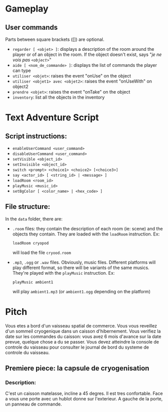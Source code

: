 # Gameplay

## User commands

Parts between square brackets ([]) are optional.

* ```regarder [ <objet> ]```: displays a description of the room around the player or of an object in the room. If the object doesn't exist, says "_je ne vois pas ```<object>```_"
* ```aide [ <nom_de_commande> ]```: displays the list of commands the player can type
* ```utiliser <objet>```: raises the event "onUse" on the object
* ```utiliser <objet1> avec <objet2>```: raises the event "onUseWith" on object2
* ```prendre <objet>```: raises the event "onTake" on the object
* ```inventory```: list all the objects in the inventory

# Text Adventure Script

## Script instructions:

* ```enableUserCommand <user_command>```
* ```disableUserCommand <user_command>```
* ```setVisible <object_id>```
* ```setInvisible <object_id>```
* ```switch <prompt> <choice1> <choice2> [<choice3>]```
* ```say <actor_id> [ <string_id> | <message> ]```
* ```loadRoom <room_id>```
* ```playMusic <music_id>```
* ```setBgColor [ <color_name> | <hex_code> ]```

## File structure:

In the ```data``` folder, there are:

* ```.room``` files: they contain the description of each room (ie: scene) and the objects they contain. They are loaded with the ```loadRoom``` instruction. Ex:
  
    ```loadRoom cryopod```

    will load the file ```cryood.room```
* ```.mp3```, ```.ogg``` or ```.wav``` files. Obviously, music files. Different platforms will play different format, so there will be variants of the same musics. They're played with the ```playMusic``` instruction. Ex:

    ```playMusic ambient1```
    
    will play ```ambient1.mp3``` (or ```ambient1.ogg``` depending on the platform)

# Pitch

Vous etes a bord d'un vaisseau spatial de commerce. Vous vous reveillez d'un sommeil cryogenique dans un caisson d'hibernement. Vous verifiez la date sur les commandes du caisson: vous avez 6 mois d'avance sur la date prevue, quelque chose a du se passer. Vous devez atteindre la console de controle du vaisseau pour consulter le journal de bord du systeme de controle du vaisseau.

## Premiere piece: la capsule de cryogenisation

### Description:

C'est un caisson matelasse, incline a 45 degres. Il est tres confortable. Face a vous une porte avec un hublot donne sur l'exterieur. A gauche de la porte, un panneau de commande.
